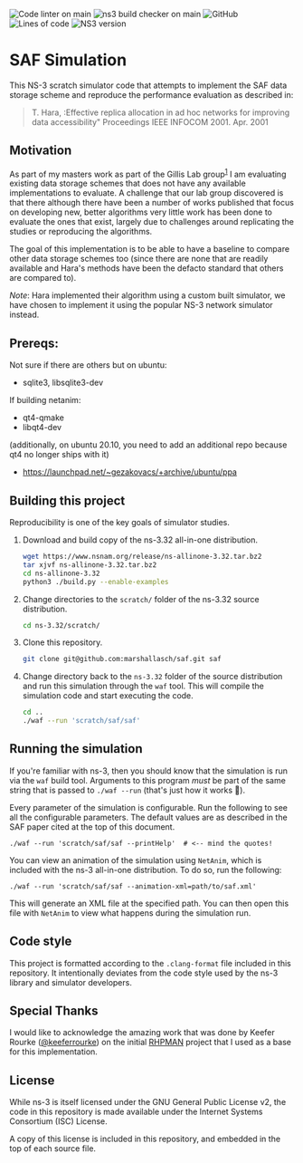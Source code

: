 ![Code linter on main](https://img.shields.io/github/workflow/status/marshallasch/saf/Clang-format/main?style=plastic)
![ns3 build checker on main](https://img.shields.io/github/workflow/status/marshallasch/saf/build-ns3/main?style=plastic)
![GitHub](https://img.shields.io/github/license/marshallasch/saf?style=plastic)
![Lines of code](https://img.shields.io/tokei/lines/github/marshallasch/saf?style=plastic)
![NS3 version](https://img.shields.io/badge/NS--3-3.32-blueviolet?style=plastic)

# SAF Simulation

This NS-3 scratch simulator code that attempts to implement the SAF data storage
scheme and reproduce the performance evaluation as described in:

> T. Hara, :Effective replica allocation in ad hoc networks for improving data
> accessibility" Proceedings IEEE INFOCOM 2001. Apr. 2001


## Motivation

As part of my masters work as part of the Gillis Lab group<sup>[1]</sup> I am
evaluating existing data storage schemes that does not have any available
implementations to evaluate.
A challenge that our lab group discovered is that there although there have been
a number of works published that focus on developing new, better algorithms
very little work has been done to evaluate the ones that exist, largely due to
challenges around replicating the studies or reproducing the algorithms.

The goal of this implementation is to be able to have a baseline to compare other
data storage schemes too (since there are none that are readily available
and Hara's methods have been the defacto standard that others are compared to).

*Note*: Hara implemented their algorithm using a custom built simulator, we have
chosen to implement it using the popular NS-3 network simulator instead.

## Prereqs:
Not sure if there are others but on ubuntu:
- sqlite3, libsqlite3-dev

If building netanim:
- qt4-qmake
- libqt4-dev

(additionally, on ubuntu 20.10, you need to add an additional repo because qt4 no longer ships with it)
- https://launchpad.net/~gezakovacs/+archive/ubuntu/ppa

## Building this project

Reproducibility is one of the key goals of simulator studies.

 1. Download and build copy of the ns-3.32 all-in-one distribution.

    ```sh
    wget https://www.nsnam.org/release/ns-allinone-3.32.tar.bz2
    tar xjvf ns-allinone-3.32.tar.bz2
    cd ns-allinone-3.32
    python3 ./build.py --enable-examples
    ```

 2. Change directories to the `scratch/` folder of the ns-3.32 source
    distribution.

    ```sh
    cd ns-3.32/scratch/
    ```

 3. Clone this repository.

    ```sh
    git clone git@github.com:marshallasch/saf.git saf
    ```

4. Change directory back to the `ns-3.32` folder of the source distribution
   and run this simulation through the `waf` tool. This will compile the
   simulation code and start executing the code.

   ```sh
   cd ..
   ./waf --run 'scratch/saf/saf'
   ```

## Running the simulation

If you're familiar with ns-3, then you should know that the simulation is run
via the `waf` build tool. Arguments to this program *must* be part of the same
string that is passed to `./waf --run` (that's just how it works :shrug:).

Every parameter of the simulation is configurable. Run the following to see
all the configurable parameters. The default values are as described in the
SAF paper cited at the top of this document.

```
./waf --run 'scratch/saf/saf --printHelp'  # <-- mind the quotes!
```

You can view an animation of the simulation using `NetAnim`, which is included
with the ns-3 all-in-one distribution. To do so, run the following:

```
./waf --run 'scratch/saf/saf --animation-xml=path/to/saf.xml'
```

This will generate an XML file at the specified path. You can then open this
file with `NetAnim` to view what happens during the simulation run.


## Code style

This project is formatted according to the `.clang-format` file included in this repository. It intentionally deviates from the code style used by the ns-3 library and simulator developers.

## Special Thanks

I would like to acknowledge the amazing work that was done by Keefer Rourke ([@keeferrourke])
on the initial [RHPMAN] project that I used as a base for this implementation.


## License
While ns-3 is itself licensed under the GNU General Public License v2, the code in this repository is made available under the Internet Systems Consortium (ISC) License.

A copy of this license is included in this repository, and embedded in the top of each source file.

<!-- links -->

[1]: https://danielgillis.wordpress.com/students/
[RHPMAN]: https://github.com/keeferrourke/rhpman-sim
[@keeferrourke]: https://github.com/keeferrourke
